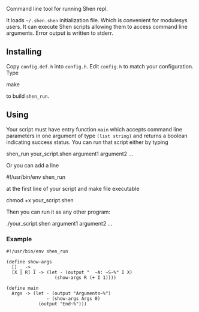 Command line tool for running Shen repl.

  It loads `~/.shen.shen` initialization file. Which is convenient for
modulesys users. It can execute Shen scripts allowing them to access command
line arguments. Error output is written to stderr.

## Installing

  Copy `config.def.h` into `config.h`. Edit `config.h` to match your
configuration. Type

  make

to build `shen_run`.

## Using

  Your script must have entry function `main` which accepts command line
parameters in one argument of type `(list string)` and returns a boolean
indicating success status. You can run that script either by typing

  shen_run your_script.shen argument1 argument2 ...

Or you can add a line 

  #!/usr/bin/env shen_run

at the first line of your script and make file executable

  chmod +x your_script.shen

Then you can run it as any other program:

  ./your_script.shen argument1 argument2 ...

### Example

    #!/usr/bin/env shen_run

    (define show-args
      [] _ -> _
      [X | R] I -> (let - (output "  ~A: ~S~%" I X)
                      (show-args R (+ I 1))))

    (define main
      Args -> (let - (output "Arguments~%")
                   - (show-args Args 0)
                (output "End~%")))
